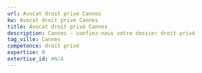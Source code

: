 ```yaml
---
url: Avocat droit prive Cannes
kw: Avocat droit privé Cannes
title: Avocat droit privé Cannes
description: Cannes - confiez-nous votre dossier droit privé
tag_ville: Cannes
competence: droit privé
expertise: 0
extertise_id: #N/A
---
```

